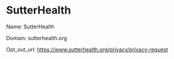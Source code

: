 # SutterHealth

Name: SutterHealth

Domain: sutterhealth.org

Opt_out_url: https://www.sutterhealth.org/privacy/privacy-request
